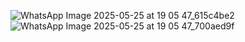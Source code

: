 
![WhatsApp Image 2025-05-25 at 19 05 47_615c4be2](https://github.com/user-attachments/assets/eb74bc13-5f8b-402a-8ea5-3c8c25bb8326)
![WhatsApp Image 2025-05-25 at 19 05 47_700aed9f](https://github.com/user-attachments/assets/d69e35d1-1910-4a40-8172-cf7937314543)
